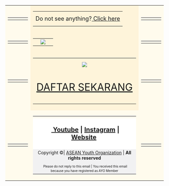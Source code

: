 <html>
	<body>
		<table align="center" valign="center" width="100%" bgcolor="#FFFBED">
			<tr id="Row1">
        <td>
          <table bgcolor="#FFFBED">
            <td align="center" valign="center" width="150px" id="C1R1">
            </td>
          </table>
        <td bgcolor="#FEF4DA" id="C2R1">     
          <table align="center" valign="center" width="600px" bgcolor="#FEF4DA" id="CenterClickHere">
          <tr>
            <td align="center" valign="center" width="100%" height="10px"></td>
            </tr>
          <tr>
            <td align="center" valign="center" width="100%" height="10px"><span style="font-size:18px">Do not see anything?<a href="https://aseanyouth.net/" target="_blank"> Click here</a></span></td>
            </tr>
            <tr>
            <td align="center" valign="center" width="100%" height="10px"></td>
            </tr>
          </table>
        </td>
        <td>
          <table bgcolor="#FFFBED">
            <td align="center" valign="center" width="150px" id="C3R1">
            </td>
          </table>
        </td>
        </td>
      </tr><tr id="Row2">
        <td>
          <table bgcolor="#FFFBED">
            <td align="center" valign="center" width="150px" id="emptyleft">
            </td>
          </table>
        <td bgcolor="#FEF4DA" id="C2R1">
          <table align="center" valign="center" width="600px" bgcolor="#FEF4DA" id="TopLogo">
          <td align="center" valign="center" width="50%">
                <align="center" valign="center" width="200px"><img size="25%" src="https://aseanyouthnet.files.wordpress.com/2020/10/giftyellow.gif">
              </td>
          </table>
        </td>
        <td>
          <table>
            <td align="center" valign="center" width="150px" id="emptyright">
            </td>
          </table>
        </td>
        </td>
      </tr>
      <tr id="Row3">
        <td>
          <table>
            <td align="center" valign="center" width="150px" id="EmptyTopLeft">
            </td>
          </table>
        <td bgcolor="#FEF4DA">
          <table align="center" valign="center" width="600px" bgcolor="#FEF4DA" id="MainContent">
            <tr>
              <td align="center" valign="center" width="100%" height="10px">
              </td>
            </tr>
            <tr>
            <td align="center" valign="center" width="100%" bgcolor="#FEF4DA">
                <align="center" valign="center" width="100%"><img size="100%" src="https://aseanyouth.net/wp-content/uploads/2021/02/Artboard-2-3-wecompress.com_-1-e1613988161480.png">
              </td>
            </tr>
            <tr>
            <td align="center" valign="center" width="450px" bgcolor="#FEF4DA">
                <table width="450px">
              </table>
              </td>
            </tr>
            <td align="center" valign="center" width="400px" bgcolor="#FEF4DA">
                <span style="font-size:32px" valign="justify"><a href="https://aseanyouth.net/update/ayo-indonesia-webinar-1/">DAFTAR SEKARANG</a></span>
              </td>
            </tr>
            </tr>
            <td align="center" valign="center" width="400px" height="30px" bgcolor="#FEF4DA">
              </td>
            </tr>
          </table>
        </td>
        <td>
          <table>
            <td align="center" valign="center" width="150px" id="EmptyTopRight">
            </td>
          </table>
        </td>
        </td>
      </tr>
      <tr id="Row6">
        <td>
						<table>
							<td align="center" valign="top" width="150px">
  					</table>
					</td>
					<td>
						<table border="0" align="center" valign="top" cellpadding="0" cellspacing="0" width="600px" id="templateBody">
							<td align="center" valign="top" width=600px"> <a href="0" target "_blank" id="other content">
								<tr><td align="center" colspan="2" valign="middle" id="social" bgcolor="#FFFFFF"> <div mc:edit="std_social"> <h4 class="h4"><span style="font-size:20px"> &nbsp;<a href="https://www.youtube.com/c/ASEANCommunityPages/"> Youtube</a> | <a href="https://www.instagram.com/ayoasean/?hl=en"> Instagram</a> | <a href="https://aseanyouth.net"> Website</a></span>&nbsp;</h4>
      </div>
								</tr>																																												
								<tr><td align="center" valign="middle" width="600px" bgcolor="#f1f1f2"> <div mc:edit="std_footer"><span style="font-size:14px">Copyright &copy;| <a href="https://aseanyouth.net/"> ASEAN Youth Organization</a> | <b>All rights reserved</b></span></div></td>
								</tr>
								<tr>
								<td colspan="2" align="center" valign="middle" id="utility" bgcolor="#f1f1f2"> <div mc:edit="std_utility"> &nbsp;<span style="font-size:10px"><a>Please do not reply to this email | You received this email because you have registered as AYO Member </a></span></div></td>
								</tr>
							</td>
  					</table>
					</td>
					<td>
						<table>
  					 <td align="center" valign="top" width="150px">
						</table>
					</td>
          </table>
        </td>
        </td>
      </tr>
    </table>
  </body>
 </html>
